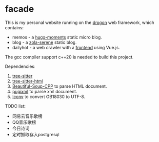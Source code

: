 # facade
This is my personal website running on the [drogon](https://github.com/drogonframework/drogon) web framework, which contains:
* memos - a [hugo-moments](https://github.com/FarseaSH/hugo-theme-moments) static micro blog.
* blog - a [zola-serene](https://github.com/isunjn/serene) static blog.
* dailyhot - a web crawler with a [frontend](https://github.com/shankun/dailyhot) using Vue.js.

The gcc compiler support c++20 is needed to build this project.

Dependencies:
1. [tree-sitter](https://github.com/tree-sitter/tree-sitter)
2. [tree-sitter-html](https://github.com/tree-sitter/tree-sitter-html)
3. [Beautiful-Soup-CPP](https://github.com/shankun/Beautiful-Soup-CPP)  to parse HTML document.
4. [pugixml](https://github.com/zeux/pugixml)  to parse xml document.
5. [Iconv](https://www.gnu.org/software/libiconv/)  to convert GB18030 to UTF-8.

TODO list:
* 网易云音乐歌榜
* QQ音乐歌榜
* 今日诗词
* 定时抓取存入postgresql
